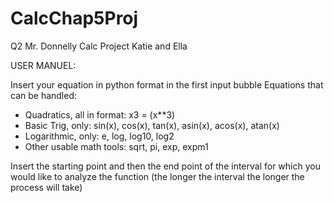 # CalcChap5Proj
Q2 Mr. Donnelly Calc Project Katie and Ella

USER MANUEL:

Insert your equation in python format in the first input bubble
  Equations that can be handled:
   - Quadratics, all in format: x3 = (x**3)
   - Basic Trig, only: sin(x), cos(x), tan(x), asin(x), acos(x), atan(x)
   - Logarithmic, only: e, log, log10, log2
   - Other usable math tools: sqrt, pi, exp, expm1

Insert the starting point and then the end point of the interval for which you would like to analyze the function (the longer the interval the longer the process will take)
